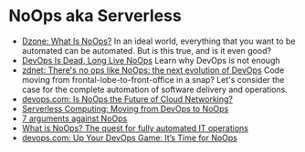 # NoOps aka Serverless

- [Dzone: What Is NoOps?](https://dzone.com/articles/what-is-noops) In an ideal world, everything that you want to be automated can be automated. But is this true, and is it even good?
- [DevOps Is Dead, Long Live NoOps](https://medium.com/better-programming/devop-noops-difference-504dfc4e9faa) Learn why DevOps is not enough
- [zdnet: There's no ops like NoOps: the next evolution of DevOps](https://www.zdnet.com/article/theres-no-ops-like-noops-the-next-evolution-of-devops/) Code moving from frontal-lobe-to-front-office in a snap? Let's consider the case for the complete automation of software delivery and operations.
- [devops.com: Is NoOps the Future of Cloud Networking?](https://devops.com/is-noops-the-future-of-cloud-networking/)
- [Serverless Computing: Moving from DevOps to NoOps](https://devops.com/serverless-computing-moving-from-devops-to-noops/)
- [7 arguments against NoOps](https://techbeacon.com/enterprise-it/7-arguments-against-noops)
- [What is NoOps? The quest for fully automated IT operations](https://www.cio.com/article/3407714/what-is-noops-the-quest-for-fully-automated-it-operations.html)
- [devops.com: Up Your DevOps Game: It’s Time for NoOps](https://devops.com/up-your-devops-game-its-time-for-noops/)